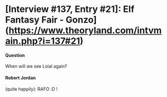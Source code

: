 # [Interview #137, Entry #21]: Elf Fantasy Fair - Gonzo](https://www.theoryland.com/intvmain.php?i=137#21)

#### Question

When will we see Loial again?

#### Robert Jordan

(quite happily): RAFO :D !

